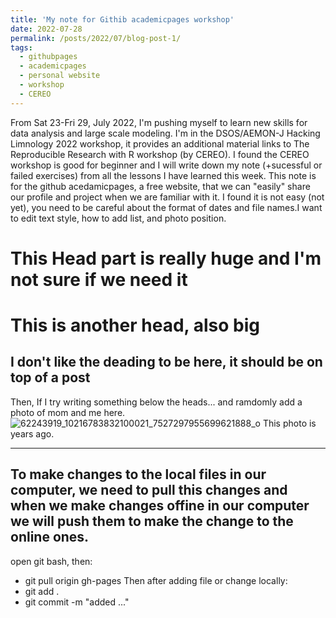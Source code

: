 ```yaml
---
title: 'My note for Githib academicpages workshop'
date: 2022-07-28
permalink: /posts/2022/07/blog-post-1/
tags:
  - githubpages
  - academicpages
  - personal website
  - workshop
  - CEREO
---
```


From Sat 23-Fri 29, July 2022, I'm pushing myself to learn new skills for data analysis and large scale modeling. I'm in the DSOS/AEMON-J Hacking Limnology 2022 workshop, it provides an additional material links to The Reproducible Research with R workshop (by CEREO). I found the CEREO workshop is good for beginner and I will write down my note (+sucessful or failed exercises) from all the lessons I have learned this week.
This note is for the github acedamicpages, a free website, that we can "easily" share our profile and project when we are familiar with it. 
I found it is not easy (not yet), you need to be careful about the format of dates and file names.I want to edit text style, how to add list, and photo position.

This Head part is really huge and I'm not sure if we need it
======
This is another head, also big
======

I don't like the deading to be here, it should be on top of a post
------
Then, If I try writing something below the heads... and ramdomly add a photo of mom and me here.
![62243919_10216783832100021_7527297955699621888_o](https://user-images.githubusercontent.com/109859423/181484526-a81f5e3a-5bbd-4ec4-9331-e95990be0836.jpg)
This photo is years ago.

---
To make changes to the local files in our computer, we need to pull this changes and when we make changes offine in our computer we will push them to make the change to the online ones.
-
open git bash, then:
- git pull origin gh-pages
Then after adding file or change locally:
- git add .
- git commit -m "added ..."

